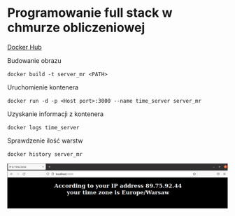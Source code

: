 # Programowanie full stack w chmurze obliczeniowej

[Docker Hub](https://hub.docker.com/repository/docker/maciogx2/pfswco_1)

Budowanie obrazu

    docker build -t server_mr <PATH>
Uruchomienie kontenera

    docker run -d -p <Host port>:3000 --name time_server server_mr
Uzyskanie informacji z kontenera

    docker logs time_server 
Sprawdzenie ilość warstw

    docker history server_mr

![time_server](time_server.png)
